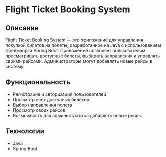 # Flight Ticket Booking System

## Описание
Flight Ticket Booking System — это приложение для управления покупкой билетов на полеты, разработанное на Java с использованием фреймворка Spring Boot. Приложение позволяет пользователям просматривать доступные билеты, выбирать направления и управлять своими рейсами. Администраторы могут добавлять новые рейсы в систему.

## Функциональность
- Регистрация и авторизация пользователей
- Просмотр всех доступных билетов
- Выбор направления полета
- Просмотр своих рейсов
- Возможность для администратора добавлять новые рейсы

## Технологии
- Java
- Spring Boot

